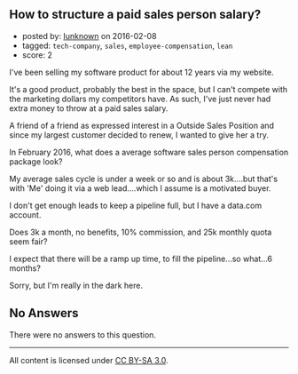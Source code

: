 ## How to structure a paid sales person salary?

- posted by: [Iunknown](https://stackexchange.com/users/217932/iunknown) on 2016-02-08
- tagged: `tech-company`, `sales`, `employee-compensation`, `lean`
- score: 2

I've been selling my software product for about 12 years via my website.  

It's a good product, probably the best in the space, but I can't compete with the marketing dollars my competitors have.  As such, I've just never had extra money to throw at a paid sales salary.

A friend of a friend as expressed interest in a Outside Sales Position and since my largest customer decided to renew, I wanted to give her a try.

In February 2016, what does a average software sales person compensation package look?

My average sales cycle is under a week or so and is about 3k....but that's with 'Me' doing it via a web lead....which I assume is a motivated buyer.

I don't get enough leads to keep a pipeline full, but I have a data.com account.

Does 3k a month, no benefits, 10% commission, and 25k monthly quota seem fair?

I expect that there will be a ramp up time, to fill the pipeline...so what...6 months?

Sorry, but I'm really in the dark here.



## No Answers

There were no answers to this question.


---

All content is licensed under [CC BY-SA 3.0](https://creativecommons.org/licenses/by-sa/3.0/).
